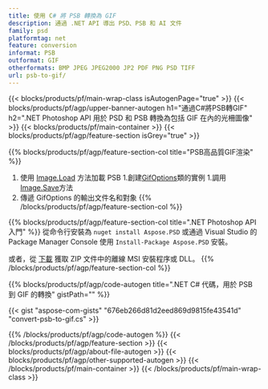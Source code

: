 ```yaml
---
title: 使用 C# 將 PSB 轉換為 GIF
description: 通過 .NET API 導出 PSD、PSB 和 AI 文件
family: psd
platformtag: net
feature: conversion
informat: PSB
outformat: GIF
otherformats: BMP JPEG JPEG2000 JP2 PDF PNG PSD TIFF
url: psb-to-gif/
---
```


{{< blocks/products/pf/main-wrap-class isAutogenPage="true" >}}
{{< blocks/products/pf/agp/upper-banner-autogen h1="通過C#將PSB轉GIF" h2=".NET Photoshop API 用於 PSD 和 PSB 轉換為包括 GIF 在內的光柵圖像" >}}
{{< blocks/products/pf/main-container >}}
{{< blocks/products/pf/agp/feature-section isGrey="true" >}}

{{% blocks/products/pf/agp/feature-section-col title="PSB高品質GIF渲染" %}}
1. 使用 [Image.Load](https://apireference.aspose.com/psd/net/aspose.psd/image/methods/load/index) 方法加載 PSB
1.創建[GifOptions](https://apireference.aspose.com/psd/net/aspose.psd.imageoptions/gifoptions)類的實例
1.調用[Image.Save](https://apireference.aspose.com/psd/net/aspose.psd/image/methods/save/index)方法
1. 傳遞 GifOptions 的輸出文件名和對象
{{% /blocks/products/pf/agp/feature-section-col %}}

{{% blocks/products/pf/agp/feature-section-col title=".NET Photoshop API 入門" %}}
從命令行安裝為 ```nuget install Aspose.PSD``` 或通過 Visual Studio 的 Package Manager Console 使用 ```Install-Package Aspose.PSD``` 安裝。

或者，從 [下載](https://releases.aspose.com/psd/net) 獲取 ZIP 文件中的離線 MSI 安裝程序或 DLL。
{{% /blocks/products/pf/agp/feature-section-col %}}

{{% blocks/products/pf/agp/code-autogen title=".NET C# 代碼，用於 PSB 到 GIF 的轉換" gistPath="" %}}

{{< gist "aspose-com-gists" "676eb266d81d2eed869d9815fe43541d" "convert-psb-to-gif.cs" >}}

{{% /blocks/products/pf/agp/code-autogen %}}
{{< /blocks/products/pf/agp/feature-section >}}
{{< blocks/products/pf/agp/about-file-autogen >}}
{{< blocks/products/pf/agp/other-supported-autogen >}}
{{< /blocks/products/pf/main-container >}}
{{< /blocks/products/pf/main-wrap-class >}}
